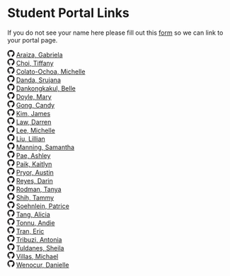 Student Portal Links
====================

If you do not see your name here please fill out this [form](https://docs.google.com/forms/d/114ejiQNE6rxdEqqXBhyFEPx3L_HIoxoYx1GjLEMpInY/viewform) so we can link to your portal page.

 [![GitHub](images/GitHub-Mark-16px.png)](http:/github.com/garaiza)	[Araiza, Gabriela](http://garaiza.github.io/ex1/index.html)  
 [![GitHub](images/GitHub-Mark-16px.png)](http:/github.com/choitiffany)	[Choi, Tiffany](http://choitiffany.github.io/ex1/index.html)  
 [![GitHub](images/GitHub-Mark-16px.png)](http:/github.com/mcolato8)	[Colato-Ochoa, Michelle](http://mcolato8.github.io/ex1/index.html)  
 [![GitHub](images/GitHub-Mark-16px.png)](http:/github.com/srujanada)	[Danda, Srujana](http://srujanada.github.io/ex1/)  
 [![GitHub](images/GitHub-Mark-16px.png)](http:/github.com/bdankul)	[Dankongkakul, Belle](http://bdankul.github.io/ex1/index.html)  
 [![GitHub](images/GitHub-Mark-16px.png)](http:/github.com/mndoyle)	[Doyle, Mary](http://mndoyle.github.io/ex1/)  
 [![GitHub](images/GitHub-Mark-16px.png)](http:/github.com/cagong)	[Gong, Candy](http://cagong.github.io/ex1/index.html)  
 [![GitHub](images/GitHub-Mark-16px.png)](http:/github.com/jameskim1093)	[Kim, James](http://jameskim1093.github.io/ex1/index.html)  
 [![GitHub](images/GitHub-Mark-16px.png)](http:/github.com/darrenlaw)	[Law, Darren](http://darrenlaw.github.io/ex1/index.html)  
 [![GitHub](images/GitHub-Mark-16px.png)](http:/github.com/michelleplee)	[Lee, Michelle](http://michelleplee.github.io/ex1/)  
 [![GitHub](images/GitHub-Mark-16px.png)](http:/github.com/lillianl)	[Liu, Lillian](http://lillianl.github.io/ex1)  
 [![GitHub](images/GitHub-Mark-16px.png)](http:/github.com/samanning)	[Manning, Samantha](http://samanning.github.io/ex1/index.html)  
 [![GitHub](images/GitHub-Mark-16px.png)](http:/github.com/ashleypae)	[Pae, Ashley](http://ashleypae.github.io/ex1/)  
 [![GitHub](images/GitHub-Mark-16px.png)](http:/github.com/mspaikman)	[Paik, Kaitlyn](http://mspaikman.github.io/ex1/ex1.html)  
 [![GitHub](images/GitHub-Mark-16px.png)](http:/github.com/agpryor)	[Pryor, Austin](http://agpryor.github.io/ex1/index.html)  
 [![GitHub](images/GitHub-Mark-16px.png)](http:/github.com/dereyes)	[Reyes, Darin](http://dereyes.github.io/ex1/index.html)  
 [![GitHub](images/GitHub-Mark-16px.png)](http:/github.com/tjrodman)	[Rodman, Tanya](http://tjrodman.github.io/ex1/index.html)  
 [![GitHub](images/GitHub-Mark-16px.png)](http:/github.com/shihtammy)	[Shih, Tammy](http://shihtammy.github.io/ex1/index.html)  
 [![GitHub](images/GitHub-Mark-16px.png)](http:/github.com/soehnlein)	[Soehnlein, Patrice](http://soehnlein.github.io/ex1/)  
 [![GitHub](images/GitHub-Mark-16px.png)](http:/github.com/alitang)	[Tang, Alicia](http://alitang.github.io/ex1)  
 [![GitHub](images/GitHub-Mark-16px.png)](http:/github.com/atonnu)	[Tonnu, Andie](http://atonnu.github.io/ex1/)  
 [![GitHub](images/GitHub-Mark-16px.png)](http:/github.com/ertran)	[Tran, Eric](http://ertran.github.io/ex1/index.html)  
 [![GitHub](images/GitHub-Mark-16px.png)](http:/github.com/artribuz)	[Tribuzi, Antonia](http://artribuz.github.io/ex1/)  
 [![GitHub](images/GitHub-Mark-16px.png)](http:/github.com/sheilatuldanes)	[Tuldanes, Sheila](http://sheilatuldanes.github.io/ex1/index.html)  
 [![GitHub](images/GitHub-Mark-16px.png)](http:/github.com/mavillas)	[Villas, Michael](http://mavillas.github.io/ex1/)  
 [![GitHub](images/GitHub-Mark-16px.png)](http:/github.com/tdiwenocur)	[Wenocur, Danielle](http://tdiwenocur.github.io/ex1/index.html)  
